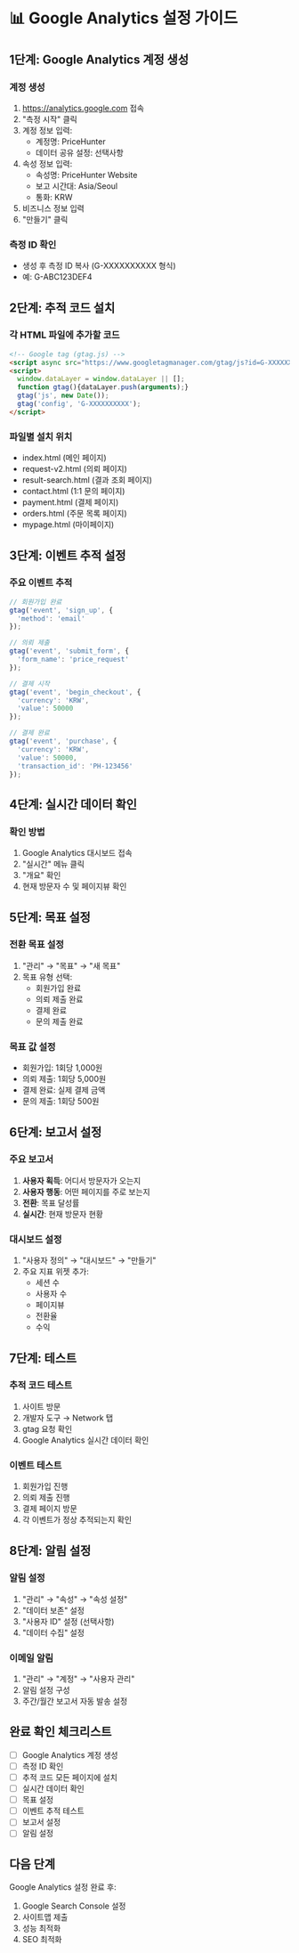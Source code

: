 # 📊 Google Analytics 설정 가이드

## 1단계: Google Analytics 계정 생성

### 계정 생성
1. https://analytics.google.com 접속
2. "측정 시작" 클릭
3. 계정 정보 입력:
   - 계정명: PriceHunter
   - 데이터 공유 설정: 선택사항
4. 속성 정보 입력:
   - 속성명: PriceHunter Website
   - 보고 시간대: Asia/Seoul
   - 통화: KRW
5. 비즈니스 정보 입력
6. "만들기" 클릭

### 측정 ID 확인
- 생성 후 측정 ID 복사 (G-XXXXXXXXXX 형식)
- 예: G-ABC123DEF4

## 2단계: 추적 코드 설치

### 각 HTML 파일에 추가할 코드
```html
<!-- Google tag (gtag.js) -->
<script async src="https://www.googletagmanager.com/gtag/js?id=G-XXXXXXXXXX"></script>
<script>
  window.dataLayer = window.dataLayer || [];
  function gtag(){dataLayer.push(arguments);}
  gtag('js', new Date());
  gtag('config', 'G-XXXXXXXXXX');
</script>
```

### 파일별 설치 위치
- index.html (메인 페이지)
- request-v2.html (의뢰 페이지)
- result-search.html (결과 조회 페이지)
- contact.html (1:1 문의 페이지)
- payment.html (결제 페이지)
- orders.html (주문 목록 페이지)
- mypage.html (마이페이지)

## 3단계: 이벤트 추적 설정

### 주요 이벤트 추적
```javascript
// 회원가입 완료
gtag('event', 'sign_up', {
  'method': 'email'
});

// 의뢰 제출
gtag('event', 'submit_form', {
  'form_name': 'price_request'
});

// 결제 시작
gtag('event', 'begin_checkout', {
  'currency': 'KRW',
  'value': 50000
});

// 결제 완료
gtag('event', 'purchase', {
  'currency': 'KRW',
  'value': 50000,
  'transaction_id': 'PH-123456'
});
```

## 4단계: 실시간 데이터 확인

### 확인 방법
1. Google Analytics 대시보드 접속
2. "실시간" 메뉴 클릭
3. "개요" 확인
4. 현재 방문자 수 및 페이지뷰 확인

## 5단계: 목표 설정

### 전환 목표 설정
1. "관리" → "목표" → "새 목표"
2. 목표 유형 선택:
   - 회원가입 완료
   - 의뢰 제출 완료
   - 결제 완료
   - 문의 제출 완료

### 목표 값 설정
- 회원가입: 1회당 1,000원
- 의뢰 제출: 1회당 5,000원
- 결제 완료: 실제 결제 금액
- 문의 제출: 1회당 500원

## 6단계: 보고서 설정

### 주요 보고서
1. **사용자 획득**: 어디서 방문자가 오는지
2. **사용자 행동**: 어떤 페이지를 주로 보는지
3. **전환**: 목표 달성률
4. **실시간**: 현재 방문자 현황

### 대시보드 설정
1. "사용자 정의" → "대시보드" → "만들기"
2. 주요 지표 위젯 추가:
   - 세션 수
   - 사용자 수
   - 페이지뷰
   - 전환율
   - 수익

## 7단계: 테스트

### 추적 코드 테스트
1. 사이트 방문
2. 개발자 도구 → Network 탭
3. gtag 요청 확인
4. Google Analytics 실시간 데이터 확인

### 이벤트 테스트
1. 회원가입 진행
2. 의뢰 제출 진행
3. 결제 페이지 방문
4. 각 이벤트가 정상 추적되는지 확인

## 8단계: 알림 설정

### 알림 설정
1. "관리" → "속성" → "속성 설정"
2. "데이터 보존" 설정
3. "사용자 ID" 설정 (선택사항)
4. "데이터 수집" 설정

### 이메일 알림
1. "관리" → "계정" → "사용자 관리"
2. 알림 설정 구성
3. 주간/월간 보고서 자동 발송 설정

## 완료 확인 체크리스트

- [ ] Google Analytics 계정 생성
- [ ] 측정 ID 확인
- [ ] 추적 코드 모든 페이지에 설치
- [ ] 실시간 데이터 확인
- [ ] 목표 설정
- [ ] 이벤트 추적 테스트
- [ ] 보고서 설정
- [ ] 알림 설정

## 다음 단계

Google Analytics 설정 완료 후:
1. Google Search Console 설정
2. 사이트맵 제출
3. 성능 최적화
4. SEO 최적화 
